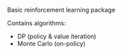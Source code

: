 Basic reinforcement learning package

Contains algorithms:
- DP (policy & value iteration)
- Monte Carlo (on-policy)
